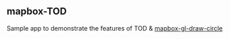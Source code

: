 ## mapbox-TOD

Sample app to demonstrate the features of TOD & [mapbox-gl-draw-circle](https://github.com/iamanvesh/mapbox-gl-draw-circle)
